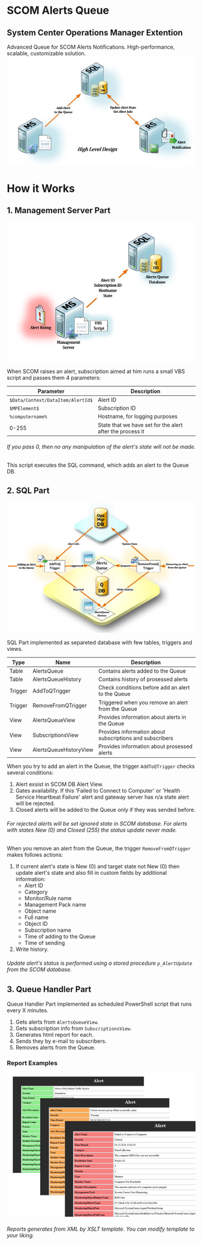 # SCOM Alerts Queue
## System Center Operations Manager Extention
Advanced Queue for SCOM Alerts Notifications. High-performance, scalable, customizable solution.
![alt tag](https://github.com/iFoton/SCOM-Alerts-Q/blob/master/img/hld.JPG)

# How it Works
## 1. Management Server Part
![alt tag](https://github.com/iFoton/SCOM-Alerts-Q/blob/master/img/MS%20Part.JPG)

When SCOM raises an alert, subscription aimed at him runs a small VBS script and passes them 4 parameters:

Parameter | Description
--------- | -----------
`$Data/Context/DataItem/AlertId$` | Alert ID
`$MPElement$` | Subscription ID
`%computername%` | Hostname, for logging purposes 
0-255 | State that we have set for the alert after the process it

###### If you pass 0, then no any manipulation of the alert's state will not be made.
This script executes the SQL command, which adds an alert to the Queue DB.

## 2. SQL Part
![alt tag](https://github.com/iFoton/SCOM-Alerts-Q/blob/master/img/SQL-Part.JPG)

SQL Part implemented as separeted database with few tables, triggers and views.

Type | Name | Description
---- | ---- | -----------
Table | AlertsQueue | Contains alerts added to the Queue
Table | AlertsQueueHistory | Contains history of prosessed alerts
Trigger | AddToQTrigger | Check conditions before add an alert to the Queue
Trigger | RemoveFromQTrigger | Triggered when you remove an alert from the Queue
View | AlertsQueueView | Provides information about alerts in the Queue
View | SubscriptionsView | Provides information about subscriptions and subscribers
View | AlertsQueueHistoryView | Provides information about prosessed alerts

When you try to add an alert in the Queue, the trigger `AddToQTrigger` checks several conditions:

1. Alert exsist in SCOM DB Alert View.
2. Gates availability. If this 'Failed to Connect to Computer' or 'Health Service Heartbeat Failure' alert and gateway server has n/a state alert will be rejected.
3. Closed alerts will be added to the Queue only if they was sended before.

###### For rejected alerts will be set ignored state in SCOM database. For alerts with states New (0) and Closed (255) the status update never made.

When you remove an alert from the Queue, the trigger `RemoveFromQTrigger` makes follows actions:

1. If current alert's state is New (0) and target state not New (0) then update alert's state and also fill in custom fields by additional information:
    * Alert ID
    * Category
    * Monitor/Rule name
    * Management Pack name
    * Object name
    * Full name
    * Object ID
    * Subscription name
    * Time of adding to the Queue
    * Time of sending
2. Write history.

###### Update alert's status is performed using a stored procedure `p_AlertUpdate` from the SCOM database.

## 3. Queue Handler Part

Queue Handler Part implemented as scheduled PowerShell script that runs every X minutes.

1. Gets alerts from `AlertsQueueView`.
2. Gets subscription info from `SubscriptionsView`.
3. Generates html report for each.
4. Sends they by e-mail to subscribers.
5. Removes alerts from the Queue.

### Report Examples

![alt tag](https://github.com/iFoton/SCOM-Alerts-Q/blob/master/img/ReportExamples.JPG)

###### Reports generates from XML by XSLT template. You can modify template to your liking.